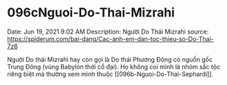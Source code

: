 # 096cNguoi-Do-Thai-Mizrahi

Date: Jun 19, 2021 9:02 AM
Description: Người Do Thái Mizrahi
source: https://spiderum.com/bai-dang/Cac-anh-em-dan-toc-thieu-so-Do-Thai-7z6

Người Do thái Mizrahi hay còn gọi là Do thái Phương Đông có nguồn gốc Trung Đông (vùng Babylon thời cổ đại). Họ không coi mình là nhóm sắc tộc riêng biệt mà thường xem mình thuộc [[096b-Nguoi-Do-Thai-Sephardi]].